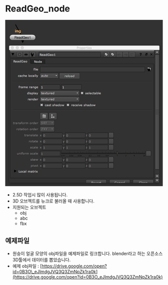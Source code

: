 # ReadGeo\_node

![](../../.gitbook/assets/readgeo_node.png)

* 2.5D 작업시 많이 사용됩니다.
* 3D 오브젝트를 뉴크로 불러올 때 사용합니다.
* 지원되는 오브젝트
  * obj
  * abc
  * fbx

## 예제파일

* 원숭이 얼굴 모양의 obj파일을 예제파일로 링크합니다. blender라고 하는 오픈소스 3D툴에서 데이터를 뽑았습니다.
* 예제 obj파일 : [https://drive.google.com/open?id=0B3O\_eJlmdgJVQ3Q3ZmNpZk1ra0k](https://drive.google.com/open?id=0B3O_eJlmdgJVQ3Q3ZmNpZk1ra0k)

